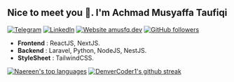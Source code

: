 ## Nice to meet you 👋. I'm Achmad Musyaffa Taufiqi
[![Telegram](https://img.shields.io/static/v1?label=%20&message=Telegram&logo=Telegram&style=flat&labelColor=grey)](https://t.me/amusfq)
[![LinkedIn](https://img.shields.io/static/v1?label=%20&message=LinkedIn&logo=LinkedIn&style=flat&labelColor=grey)](https://www.linkedin.com/in/amusfq/)
[![Website amusfq.dev](https://img.shields.io/website-up-down-green-red/http/amusfq.dev.svg)](http://amusfq.dev/)
[![GitHub followers](https://img.shields.io/github/followers/amusfq.svg?style=social&label=Follow&maxAge=2592000)](https://github.com/amusfq?tab=followers)
- **Frontend** : ReactJS, NextJS.
- **Backend** : Laravel, Python, NodeJS, NestJS.
- **StyleSheet** : TailwindCSS.

[![Naereen's top languages](https://github-readme-stats.vercel.app/api/top-langs/?username=amusfq&theme=blue-green)](https://github.com/anuraghazra/github-readme-stats)
[![DenverCoder1's github streak](https://github-readme-streak-stats.herokuapp.com/?user=amusfq&theme=blue-green)](https://github.com/DenverCoder1/github-readme-streak-stats)
